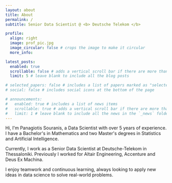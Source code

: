 ```yaml
---
layout: about
title: About
permalink: /
subtitle: Senior Data Scientist @ <b> Deutsche Telekom </b>

profile:
  align: right
  image: prof_pic.jpg
  image_circular: false # crops the image to make it circular
  more_info: 

latest_posts:
  enabled: true
  scrollable: false # adds a vertical scroll bar if there are more than 3 new posts items
  limit: 5 # leave blank to include all the blog posts

# selected_papers: false # includes a list of papers marked as "selected={true}"
# social: false # includes social icons at the bottom of the page

# announcements:
#   enabled: true # includes a list of news items
#   scrollable: true # adds a vertical scroll bar if there are more than 3 news items
#   limit: 1 # leave blank to include all the news in the `_news` folder
---
```


Hi, I'm Panagiotis Souranis, a Data Scientist with over 5 years of experience. I have a Bachelor's in Mathematics and two Master's degrees in Statistics and Artificial Intelligence. 

Currently, I work as a Senior Data Scientist at Deutsche-Telekom in Thessaloniki. Previously I worked for Altair Engineering, Accenture and Deus Ex Machina.

I enjoy teamwork and continuous learning, always looking to apply new ideas in data science to solve real-world problems.
